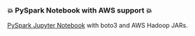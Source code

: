### 💥 PySpark Notebook with AWS support 💥
[PySpark Jupyter Notebook](https://github.com/jupyter/docker-stacks/tree/main/pyspark-notebook) with boto3 and AWS Hadoop JARs.
